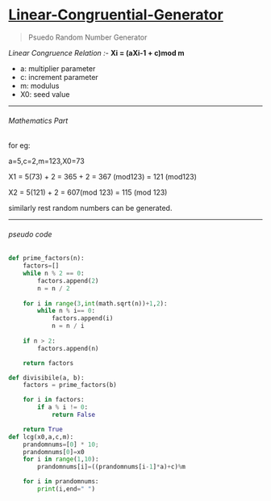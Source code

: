 # [Linear-Congruential-Generator](https://en.wikipedia.org/wiki/Linear_congruential_generator)
> Psuedo Random Number Generator

_Linear Congruence Relation :-_
**Xi = (aXi-1 + c)mod m**

- a: multiplier parameter
- c: increment parameter
- m: modulus
- X0: seed value


***
###### Mathematics Part

for eg:

a=5,c=2,m=123,X0=73

X1 = 5(73) + 2 = 365 + 2 = 367 (mod123) = 121 (mod123)

X2 = 5(121) + 2 = 607(mod 123) = 115 (mod 123)

similarly rest random numbers can be generated.
***

###### pseudo code

```python
def prime_factors(n):
    factors=[]
    while n % 2 == 0: 
        factors.append(2) 
        n = n / 2
           
    for i in range(3,int(math.sqrt(n))+1,2):  
        while n % i== 0: 
            factors.append(i) 
            n = n / i 
    
    if n > 2: 
        factors.append(n)

    return factors

def divisibile(a, b):
    factors = prime_factors(b)

    for i in factors:
        if a % i != 0:
            return False

    return True
def lcg(x0,a,c,m):
    prandomnums=[0] * 10;
    prandomnums[0]=x0
    for i in range(1,10):
        prandomnums[i]=((prandomnums[i-1]*a)+c)%m

    for i in prandomnums:
        print(i,end=" ")
```
